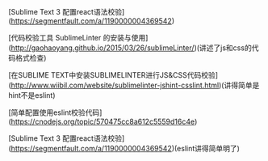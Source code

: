 
[](https://segmentfault.com/a/1190000006509116)

[Sublime Text 3 配置react语法校验]
(https://segmentfault.com/a/1190000004369542)

[代码校验工具 SublimeLinter 的安装与使用]
(http://gaohaoyang.github.io/2015/03/26/sublimeLinter/)(讲述了js和css的代码格式检查)

[在SUBLIME TEXT中安装SUBLIMELINTER进行JS&CSS代码校验]
(http://www.wiibil.com/website/sublimelinter-jshint-csslint.html)(讲得简单是hint不是eslint)

[简单配置使用eslint校验代码]
(https://cnodejs.org/topic/570475cc8a612c5559d16c4e)

[Sublime Text 3 配置react语法校验]
(https://segmentfault.com/a/1190000004369542)(eslint讲得简单明了)
